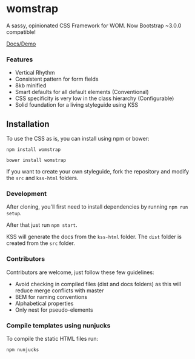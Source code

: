 # womstrap

A sassy, opinionated CSS Framework for WOM. Now Bootstrap ~3.0.0 compatible!

[Docs/Demo](http://tinet-ux.github.io/womstrap/docs)

### Features

* Vertical Rhythm
* Consistent pattern for form fields
* 8kb minified
* Smart defaults for all default elements (Conventional)
* CSS specificity is very low in the class hierarchy (Configurable)
* Solid foundation for a living styleguide using KSS

## Installation

To use the CSS as is, you can install using npm or bower:

```
npm install womstrap
```

```
bower install womstrap
```

If you want to create your own styleguide, fork the repository and modify the `src` and `kss-html` folders.


### Development

After cloning, you'll first need to install dependencies by running `npm run setup`.

After that just run `npm start`.

KSS will generate the docs from the `kss-html` folder. The `dist` folder is created from  the `src` folder.

### Contributors

Contributors are welcome, just follow these few guidelines:

* Avoid checking in compiled files (dist and docs folders) as this will reduce merge conflicts with master
* BEM for naming conventions
* Alphabetical properties
* Only nest for pseudo-elements

### Compile templates using nunjucks

To compile the static HTML files run:
```
npm nunjucks
```
